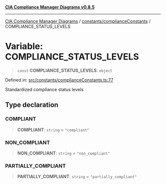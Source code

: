 [**CIA Compliance Manager Diagrams v0.8.5**](../../../README.md)

***

[CIA Compliance Manager Diagrams](../../../modules.md) / [constants/complianceConstants](../README.md) / COMPLIANCE\_STATUS\_LEVELS

# Variable: COMPLIANCE\_STATUS\_LEVELS

> `const` **COMPLIANCE\_STATUS\_LEVELS**: `object`

Defined in: [src/constants/complianceConstants.ts:77](https://github.com/Hack23/cia-compliance-manager/blob/3ae0301247f765ba03c8c0fe645db4718bb8af76/src/constants/complianceConstants.ts#L77)

Standardized compliance status levels

## Type declaration

### COMPLIANT

> **COMPLIANT**: `string` = `"compliant"`

### NON\_COMPLIANT

> **NON\_COMPLIANT**: `string` = `"non_compliant"`

### PARTIALLY\_COMPLIANT

> **PARTIALLY\_COMPLIANT**: `string` = `"partially_compliant"`
